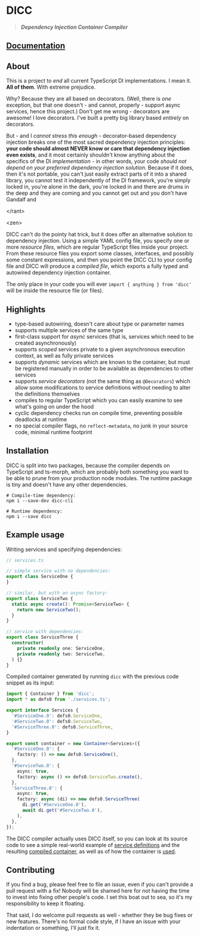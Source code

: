 # DICC

> **_Dependency Injection Container Compiler_**

## [Documentation][1]

## About

This is a project to _end_ all current TypeScript DI implementations.
I mean it. **All of them**. With extreme prejudice.

Why? Because they are all based on decorators. (Well, there is _one_ exception,
but that one doesn't - and cannot, properly - support async services, hence
this project.) Don't get me wrong - decorators are awesome! I love decorators.
I've built a pretty big library based _entirely_ on decorators.

But - and I _cannot stress this enough_ - decorator-based dependency injection
breaks one of the most sacred dependency injection principles: **your code
should almost NEVER know or care that dependency injection even exists**, and it
most certainly shouldn't know anything about the specifics of the DI
_implementation_ - in other words, your code _should not depend on your
preferred dependency injection solution_. Because if it does, then it's not
portable, you can't just easily extract parts of it into a shared library,
you cannot test it independently of the DI framework, you're simply locked in,
you're alone in the dark, you're locked in and there are drums in the deep and
they are coming and you cannot get out and you don't have Gandalf and

&lt;/rant&gt;

&lt;zen&gt;

DICC can't do the pointy hat trick, but it does offer an alternative solution
to dependency injection. Using a simple YAML config file, you specify one or
more _resource files_, which are regular TypeScript files inside your project.
From these resource files you export some classes, interfaces, and possibly some
constant expressions, and then you point the DICC CLI to your config file and
DICC will produce a _compiled file_, which exports a fully typed and autowired
dependency injection container.

The only place in your code you will ever `import { anything } from 'dicc'`
will be inside the resource file (or files).

## Highlights
 - type-based autowiring, doesn't care about type or parameter names
 - supports multiple services of the same type
 - first-class support for _async_ services (that is, services which need to be
   created asynchronously)
 - supports _scoped_ services private to a given asynchronous execution
   context, as well as fully private services
 - supports _dynamic_ services which are known to the container, but must be
   registered manually in order to be available as dependencies to other
   services
 - supports _service decorators_ (not the same thing as `@Decorators`) which
   allow some modifications to service definitions without needing to alter the
   definitions themselves
 - compiles to regular TypeScript which you can easily examine to see what's
   going on under the hood
 - cyclic dependency checks run on compile time, preventing possible deadlocks
   at runtime
 - no special compiler flags, no `reflect-metadata`, no junk in your source
   code, minimal runtime footprint


## Installation

DICC is split into two packages, because the compiler depends on TypeScript
and ts-morph, which are probably both something you want to be able to prune
from your production node modules. The runtime package is tiny and doesn't have
any other dependencies.

```shell
# Compile-time dependency:
npm i --save-dev dicc-cli

# Runtime dependency:
npm i --save dicc
```


## Example usage

Writing services and specifying dependencies:

```typescript
// services.ts

// simple service with no dependencies:
export class ServiceOne {
}

// similar, but with an async factory:
export class ServiceTwo {
  static async create(): Promise<ServiceTwo> {
    return new ServiceTwo();
  }
}

// service with dependencies:
export class ServiceThree {
  constructor(
    private readonly one: ServiceOne,
    private readonly two: ServiceTwo,
  ) {}
}
```

Compiled container generated by running `dicc` with the previous code snippet
as its input:

```typescript
import { Container } from 'dicc';
import * as defs0 from './services.ts';

export interface Services {
  '#ServiceOne.0': defs0.ServiceOne,
  '#ServiceTwo.0': defs0.ServiceTwo,
  '#ServiceThree.0': defs0.ServiceThree,
}

export const container = new Container<Services>({
  '#ServiceOne.0': {
    factory: () => new defs0.ServiceOne(),
  },
  '#ServiceTwo.0': {
    async: true,
    factory: async () => defs0.ServiceTwo.create(),
  },
  'ServiceThree.0': {
    async: true,
    factory: async (di) => new defs0.ServiceThree(
      di.get('#ServiceOne.0'),
      await di.get('#ServiceTwo.0'),
    ),
  },
});
```

The DICC compiler actually uses DICC itself, so you can look at its source code
to see a simple real-world example of [service definitions][2] and the resulting
[compiled container][3], as well as of how the container is [used][4].


## Contributing

If you find a bug, please feel free to file an issue, even if you can't provide
a pull request with a fix! Nobody will be shamed here for not having the time to
invest into fixing other people's code. I set this boat out to sea, so it's my
responsibility to keep it floating.

That said, I do welcome pull requests as well - whether they be bug fixes or
new features. There's no formal code style, if I have an issue with your
indentation or something, I'll just fix it.


[1]: https://jahudka.github.io/dicc/
[2]: https://github.com/jahudka/dicc/blob/main/core/cli/src/definitions.ts
[3]: https://github.com/jahudka/dicc/blob/main/core/cli/src/container.ts
[4]: https://github.com/jahudka/dicc/blob/main/core/cli/src/cli.ts
